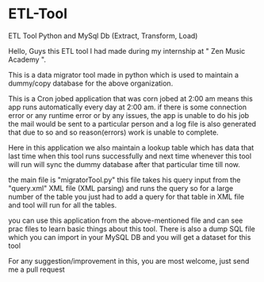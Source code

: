# ETL-Tool
ETL Tool Python and MySql Db (Extract, Transform, Load)

Hello, Guys this ETL tool I had made during my internship at " Zen Music Academy ".

This is a data migrator tool made in python which is used to maintain a dummy/copy database for the above organization.

This is a Cron jobed application that was corn jobed at 2:00 am means this app runs automatically every day at 2:00 am. if there is some connection error or any runtime error or by any issues, the app is unable to do his job the mail would be sent to a particular person and a log file is also generated that due to so and so reason(errors) work is unable to complete.

Here in this application we also maintain a lookup table which has data that last time when this tool runs successfully and next time whenever this tool will run will sync the dummy database after that particular time till now.

the main file is "migratorTool.py" this file takes his query input from the "query.xml" XML file (XML parsing) and runs the query so for a large number of the table you just had to add a query for that table in XML file and tool will run for all the tables.

you can use this application from the above-mentioned file and can see prac files to learn basic things about this tool. There is also a dump SQL file which you can import in your MySQL DB and you will get a dataset for this tool  

For any suggestion/improvement in this, you are most welcome, just send me a pull request
